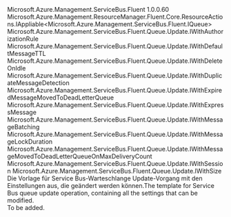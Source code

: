 <Type Name="IUpdate" FullName="Microsoft.Azure.Management.ServiceBus.Fluent.Queue.Update.IUpdate">
  <TypeSignature Language="C#" Value="public interface IUpdate : Microsoft.Azure.Management.ResourceManager.Fluent.Core.ResourceActions.IAppliable&lt;Microsoft.Azure.Management.ServiceBus.Fluent.IQueue&gt;, Microsoft.Azure.Management.ServiceBus.Fluent.Queue.Update.IWithAuthorizationRule, Microsoft.Azure.Management.ServiceBus.Fluent.Queue.Update.IWithDefaultMessageTTL, Microsoft.Azure.Management.ServiceBus.Fluent.Queue.Update.IWithDeleteOnIdle, Microsoft.Azure.Management.ServiceBus.Fluent.Queue.Update.IWithDuplicateMessageDetection, Microsoft.Azure.Management.ServiceBus.Fluent.Queue.Update.IWithExpiredMessageMovedToDeadLetterQueue, Microsoft.Azure.Management.ServiceBus.Fluent.Queue.Update.IWithExpressMessage, Microsoft.Azure.Management.ServiceBus.Fluent.Queue.Update.IWithMessageBatching, Microsoft.Azure.Management.ServiceBus.Fluent.Queue.Update.IWithMessageLockDuration, Microsoft.Azure.Management.ServiceBus.Fluent.Queue.Update.IWithMessageMovedToDeadLetterQueueOnMaxDeliveryCount, Microsoft.Azure.Management.ServiceBus.Fluent.Queue.Update.IWithSession, Microsoft.Azure.Management.ServiceBus.Fluent.Queue.Update.IWithSize" />
  <TypeSignature Language="ILAsm" Value=".class public interface auto ansi abstract IUpdate implements class Microsoft.Azure.Management.ResourceManager.Fluent.Core.ResourceActions.IAppliable`1&lt;class Microsoft.Azure.Management.ServiceBus.Fluent.IQueue&gt;, class Microsoft.Azure.Management.ResourceManager.Fluent.Core.ResourceActions.IIndexable, class Microsoft.Azure.Management.ServiceBus.Fluent.Queue.Update.IWithAuthorizationRule, class Microsoft.Azure.Management.ServiceBus.Fluent.Queue.Update.IWithDefaultMessageTTL, class Microsoft.Azure.Management.ServiceBus.Fluent.Queue.Update.IWithDeleteOnIdle, class Microsoft.Azure.Management.ServiceBus.Fluent.Queue.Update.IWithDuplicateMessageDetection, class Microsoft.Azure.Management.ServiceBus.Fluent.Queue.Update.IWithExpiredMessageMovedToDeadLetterQueue, class Microsoft.Azure.Management.ServiceBus.Fluent.Queue.Update.IWithExpressMessage, class Microsoft.Azure.Management.ServiceBus.Fluent.Queue.Update.IWithMessageBatching, class Microsoft.Azure.Management.ServiceBus.Fluent.Queue.Update.IWithMessageLockDuration, class Microsoft.Azure.Management.ServiceBus.Fluent.Queue.Update.IWithMessageMovedToDeadLetterQueueOnMaxDeliveryCount, class Microsoft.Azure.Management.ServiceBus.Fluent.Queue.Update.IWithSession, class Microsoft.Azure.Management.ServiceBus.Fluent.Queue.Update.IWithSize" />
  <TypeSignature Language="DocId" Value="T:Microsoft.Azure.Management.ServiceBus.Fluent.Queue.Update.IUpdate" />
  <TypeSignature Language="VB.NET" Value="Public Interface IUpdate&#xA;Implements IAppliable(Of IQueue), IWithAuthorizationRule, IWithDefaultMessageTTL, IWithDeleteOnIdle, IWithDuplicateMessageDetection, IWithExpiredMessageMovedToDeadLetterQueue, IWithExpressMessage, IWithMessageBatching, IWithMessageLockDuration, IWithMessageMovedToDeadLetterQueueOnMaxDeliveryCount, IWithSession, IWithSize" />
  <TypeSignature Language="F#" Value="type IUpdate = interface&#xA;    interface IAppliable&lt;IQueue&gt;&#xA;    interface IIndexable&#xA;    interface IWithSize&#xA;    interface IWithDeleteOnIdle&#xA;    interface IWithMessageLockDuration&#xA;    interface IWithDefaultMessageTTL&#xA;    interface IWithSession&#xA;    interface IWithExpressMessage&#xA;    interface IWithMessageBatching&#xA;    interface IWithDuplicateMessageDetection&#xA;    interface IWithExpiredMessageMovedToDeadLetterQueue&#xA;    interface IWithMessageMovedToDeadLetterQueueOnMaxDeliveryCount&#xA;    interface IWithAuthorizationRule" />
  <AssemblyInfo>
    <AssemblyName>Microsoft.Azure.Management.ServiceBus.Fluent</AssemblyName>
    <AssemblyVersion>1.0.0.60</AssemblyVersion>
  </AssemblyInfo>
  <Interfaces>
    <Interface>
      <InterfaceName>Microsoft.Azure.Management.ResourceManager.Fluent.Core.ResourceActions.IAppliable&lt;Microsoft.Azure.Management.ServiceBus.Fluent.IQueue&gt;</InterfaceName>
    </Interface>
    <Interface>
      <InterfaceName>Microsoft.Azure.Management.ServiceBus.Fluent.Queue.Update.IWithAuthorizationRule</InterfaceName>
    </Interface>
    <Interface>
      <InterfaceName>Microsoft.Azure.Management.ServiceBus.Fluent.Queue.Update.IWithDefaultMessageTTL</InterfaceName>
    </Interface>
    <Interface>
      <InterfaceName>Microsoft.Azure.Management.ServiceBus.Fluent.Queue.Update.IWithDeleteOnIdle</InterfaceName>
    </Interface>
    <Interface>
      <InterfaceName>Microsoft.Azure.Management.ServiceBus.Fluent.Queue.Update.IWithDuplicateMessageDetection</InterfaceName>
    </Interface>
    <Interface>
      <InterfaceName>Microsoft.Azure.Management.ServiceBus.Fluent.Queue.Update.IWithExpiredMessageMovedToDeadLetterQueue</InterfaceName>
    </Interface>
    <Interface>
      <InterfaceName>Microsoft.Azure.Management.ServiceBus.Fluent.Queue.Update.IWithExpressMessage</InterfaceName>
    </Interface>
    <Interface>
      <InterfaceName>Microsoft.Azure.Management.ServiceBus.Fluent.Queue.Update.IWithMessageBatching</InterfaceName>
    </Interface>
    <Interface>
      <InterfaceName>Microsoft.Azure.Management.ServiceBus.Fluent.Queue.Update.IWithMessageLockDuration</InterfaceName>
    </Interface>
    <Interface>
      <InterfaceName>Microsoft.Azure.Management.ServiceBus.Fluent.Queue.Update.IWithMessageMovedToDeadLetterQueueOnMaxDeliveryCount</InterfaceName>
    </Interface>
    <Interface>
      <InterfaceName>Microsoft.Azure.Management.ServiceBus.Fluent.Queue.Update.IWithSession</InterfaceName>
    </Interface>
    <Interface>
      <InterfaceName>Microsoft.Azure.Management.ServiceBus.Fluent.Queue.Update.IWithSize</InterfaceName>
    </Interface>
  </Interfaces>
  <Docs>
    <summary>
            <span data-ttu-id="8b92a-101">Die Vorlage für Service Bus-Warteschlange Update-Vorgang mit den Einstellungen aus, die geändert werden können.</span><span class="sxs-lookup"><span data-stu-id="8b92a-101">The template for Service Bus queue update operation, containing all the settings that can be modified.</span></span>
            </summary>
    <remarks>To be added.</remarks>
  </Docs>
  <Members />
</Type>